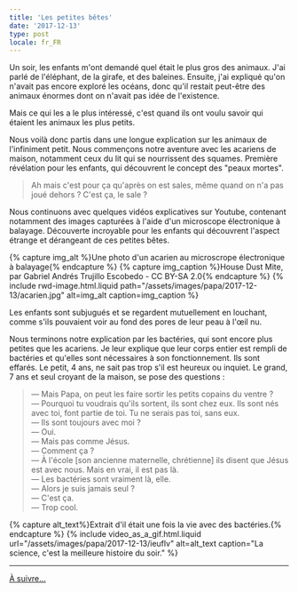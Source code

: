 ```yaml
---
title: 'Les petites bêtes'
date: '2017-12-13'
type: post
locale: fr_FR
---
```


Un soir, les enfants m'ont demandé quel était le plus gros des animaux. J'ai parlé de l'éléphant, de la girafe, et des baleines. Ensuite, j'ai expliqué qu'on n'avait pas encore exploré les océans, donc qu'il restait peut-être des animaux énormes dont on n'avait pas idée de l'existence.

Mais ce qui les a le plus intéressé, c'est quand ils ont voulu savoir qui étaient les animaux les plus petits.

<!-- more -->

Nous voilà donc partis dans une longue explication sur les animaux de l'infiniment petit. Nous commençons notre aventure avec les acariens de maison, notamment ceux du lit qui se nourrissent des squames. Première révélation pour les enfants, qui découvrent le concept des "peaux mortes".

> Ah mais c'est pour ça qu'après on est sales, même quand on n'a pas joué dehors ? C'est ça, le sale ?

Nous continuons avec quelques vidéos explicatives sur Youtube, contenant notamment des images capturées à l'aide d'un microscope électronique à balayage. Découverte incroyable pour les enfants qui découvrent l'aspect étrange et dérangeant de ces petites bêtes.

{% capture img_alt %}Une photo d'un acarien au microscrope électronique à balayage{% endcapture %}
{% capture img_caption %}House Dust Mite, par Gabriel Andrés Trujillo Escobedo - CC BY-SA 2.0{% endcapture %}
{% include rwd-image.html.liquid
path="/assets/images/papa/2017-12-13/acarien.jpg"
alt=img_alt
caption=img_caption
%}

Les enfants sont subjugués et se regardent mutuellement en louchant, comme s'ils pouvaient voir au fond des pores de leur peau à l'œil nu.

Nous terminons notre explication par les bactéries, qui sont encore plus petites que les acariens. Je leur explique que leur corps entier est rempli de bactéries et qu'elles sont nécessaires à son fonctionnement. Ils sont effarés. Le petit, 4 ans, ne sait pas trop s'il est heureux ou inquiet. Le grand, 7 ans et seul croyant de la maison, se pose des questions :

> — Mais Papa, on peut les faire sortir les petits copains du ventre ?  
> — Pourquoi tu voudrais qu'ils sortent, ils sont chez eux. Ils sont nés avec toi, font partie de toi. Tu ne serais pas toi, sans eux.  
> — Ils sont toujours avec moi ?  
> — Oui.  
> — Mais pas comme Jésus.  
> — Comment ça ?  
> — À l'école [son ancienne maternelle, chrétienne] ils disent que Jésus est avec nous. Mais en vrai, il est pas là.  
> — Les bactéries sont vraiment là, elle.  
> — Alors je suis jamais seul ?  
> — C'est ça.  
> — Trop cool.

{% capture alt_text%}Extrait d'il était une fois la vie avec des bactéries.{% endcapture %}
{% include video_as_a_gif.html.liquid
url="/assets/images/papa/2017-12-13/ieuflv"
alt=alt_text
caption="La science, c'est la meilleure histoire du soir."
%}

***

[À suivre…](/2017/12/les-petites-betes-suite/ "Les petites bêtes (suite)")
